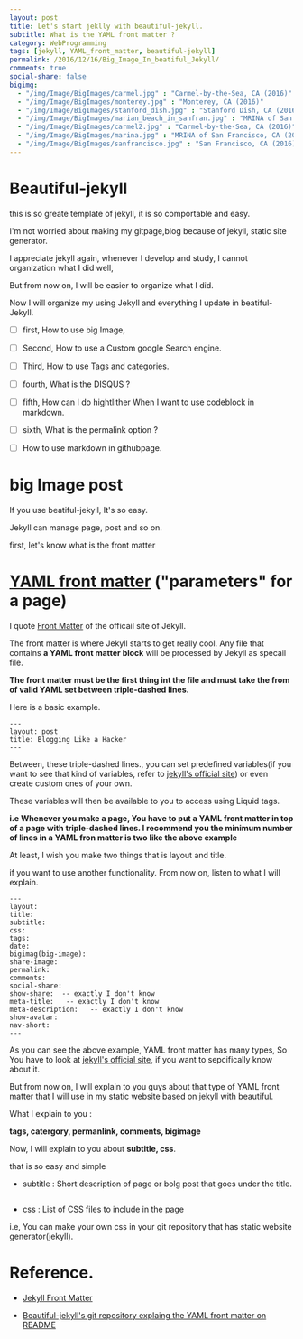 ```yaml
---
layout: post
title: Let's start jeklly with beautiful-jekyll.
subtitle: What is the YAML front matter ?
category: WebProgramming
tags: [jekyll, YAML_front_matter, beautiful-jekyll]
permalink: /2016/12/16/Big_Image_In_beatiful_Jekyll/
comments: true
social-share: false
bigimg: 
  - "/img/Image/BigImages/carmel.jpg" : "Carmel-by-the-Sea, CA (2016)"
  - "/img/Image/BigImages/monterey.jpg" : "Monterey, CA (2016)"
  - "/img/Image/BigImages/stanford_dish.jpg" : "Stanford Dish, CA (2016)"
  - "/img/Image/BigImages/marian_beach_in_sanfran.jpg" : "MRINA of San Francisco, CA (2016)"
  - "/img/Image/BigImages/carmel2.jpg" : "Carmel-by-the-Sea, CA (2016)"
  - "/img/Image/BigImages/marina.jpg" : "MRINA of San Francisco, CA (2016)"
  - "/img/Image/BigImages/sanfrancisco.jpg" : "San Francisco, CA (2016)"
---
```


# Beautiful-jekyll

  this is so greate template of jekyll, it is so comportable and easy.
  
  I'm not worried about making my gitpage,blog because of jekyll, static site generator. 
  
  I appreciate jekyll again, whenever I develop and study, I cannot organization what I did well, 
  
  But from now on, I will be easier to organize what I did. 
  
  Now I will organize my using Jekyll and everything I update in beatiful-Jekyll.
  
  
  -[ ] first, How to use big Image, 
    
  -[ ] Second, How to use a Custom google Search engine. 
    
  -[ ] Third, How to use Tags and categories. 
    
  -[ ] fourth, What is the DISQUS ?
    
  -[ ] fifth, How can I do hightlither When I want to use codeblock in markdown. 
    
  -[ ] sixth, What is the permalink option ?
    
  -[ ] How to use markdown in githubpage.
    

# big Image post 

  If you use beatiful-jekyll, It's so easy. 
  
  Jekyll can manage page, post and so on. 
  
  first, let's know what is the front matter
  
# [YAML front matter](http://jekyllrb.com/docs/frontmatter/)  ("parameters" for a page)
 
  I quote [Front Matter](http://jekyllrb.com/docs/frontmatter/) of the officail site of Jekyll.
  
  The front matter is where Jekyll starts to get really cool. Any file that contains **a YAML front matter block** will be processed by Jekyll as specail file. 
  
  **The front matter must be the first thing int the file and must take the from of valid YAML set between triple-dashed lines.**
  
  Here is a basic example. 
  
```
---
layout: post
title: Blogging Like a Hacker
---
```
  Between, these triple-dashed lines., you can set predefined variables(if you want to see that kind of variables, refer to [jekyll's official site](https://jekyllrb.com/docs/frontmatter/)) or even create custom ones of your own.
  
  These variables will then be available to you to access using Liquid tags.
  
  **i.e Whenever you make a page, You have to put a YAML front matter in top of a page with triple-dashed lines. I recommend you the minimum number of lines in a YAML fron matter is two like the above example**
  
  At least, I wish you make two things that is layout and title. 
  
  if you want to use another functionality. From now on, listen to what I will explain. 
  
```
---
layout: 
title: 
subtitle: 
css:
tags:
date:
bigimag(big-image):
share-image:
permalink:
comments:
social-share:
show-share:  -- exactly I don't know
meta-title:   -- exactly I don't know
meta-description:   -- exactly I don't know
show-avatar: 
nav-short:  
---
```
  As you can see the above example, YAML front matter has many types, So You have to look at [jekyll's official site](http://jekyllrb.com/docs/frontmatter/), if you want to sepcifically know about it. 
 
  But from now on, I will explain to you guys about that type of YAML front matter that I will use in my static website based on jekyll with beautiful.
  
  What I explain to you :
  
  **tags, catergory, permanlink, comments, bigimage**
  
  Now, I will explain to you about **subtitle, css**. 
  
  that is so easy and simple 
  
  - subtitle : Short description of page or bolg post that goes under the title. 
  
  ![]()
  
  - css : List of CSS files to include in the page 
  
   i.e, You can make your own css in your git repository that has static website generator(jekyll).
 
  
# Reference. 

  - [Jekyll Front Matter](http://jekyllrb.com/docs/frontmatter/)
  
  - [Beautiful-jekyll's git repository explaing the YAML front matter on README](https://github.com/daattali/beautiful-jekyll/blob/master/README.md#yaml-front-matter-parameters)
  
  
  
  

